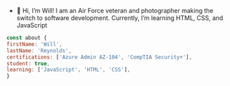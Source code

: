 - 👋 Hi, I’m Will! I am an Air Force veteran and photographer making the switch to software development. Currently, I’m learning HTML, CSS, and JavaScript

```js
const about {
firstName: 'Will',
lastName: 'Reynolds',
certifications: ['Azure Admin AZ-104', 'CompTIA Security+'],
student: true,
learning: ['JavaScript', 'HTML', 'CSS'],
}
```
<!---
ReynoldsWJ55/ReynoldsWJ55 is a ✨ special ✨ repository because its `README.md` (this file) appears on your GitHub profile.
You can click the Preview link to take a look at your changes.
--->
